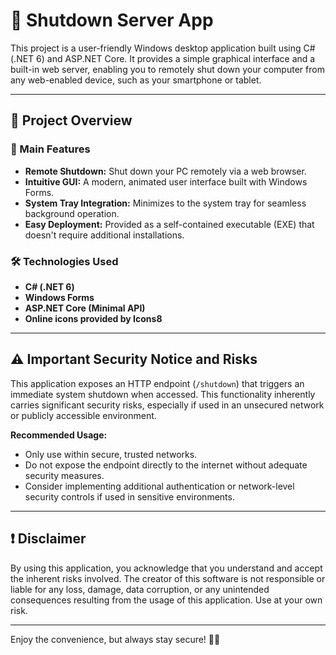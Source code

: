 # 🚀 Shutdown Server App

This project is a user-friendly Windows desktop application built using C# (.NET 6) and ASP.NET Core. It provides a simple graphical interface and a built-in web server, enabling you to remotely shut down your computer from any web-enabled device, such as your smartphone or tablet.

---

## 📌 Project Overview

### 🔹 Main Features
- **Remote Shutdown:** Shut down your PC remotely via a web browser.
- **Intuitive GUI:** A modern, animated user interface built with Windows Forms.
- **System Tray Integration:** Minimizes to the system tray for seamless background operation.
- **Easy Deployment:** Provided as a self-contained executable (EXE) that doesn't require additional installations.

### 🛠 Technologies Used
- **C# (.NET 6)**
- **Windows Forms**
- **ASP.NET Core (Minimal API)**
- **Online icons provided by Icons8**

---

## ⚠️ Important Security Notice and Risks

This application exposes an HTTP endpoint (`/shutdown`) that triggers an immediate system shutdown when accessed. This functionality inherently carries significant security risks, especially if used in an unsecured network or publicly accessible environment.

**Recommended Usage:**
- Only use within secure, trusted networks.
- Do not expose the endpoint directly to the internet without adequate security measures.
- Consider implementing additional authentication or network-level security controls if used in sensitive environments.

---

## ❗ Disclaimer

By using this application, you acknowledge that you understand and accept the inherent risks involved. The creator of this software is not responsible or liable for any loss, damage, data corruption, or any unintended consequences resulting from the usage of this application. Use at your own risk.

---

Enjoy the convenience, but always stay secure! 🚀✨